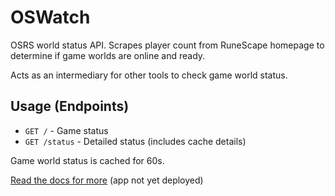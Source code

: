 # OSWatch

OSRS world status API. Scrapes player count from RuneScape homepage to determine if game worlds are online and ready.

Acts as an intermediary for other tools to check game world status.

## Usage (Endpoints)
- `GET /` - Game status
- `GET /status` - Detailed status (includes cache details)

Game world status is cached for 60s.

<!-- TBD -->
[Read the docs for more](https://) (app not yet deployed)
